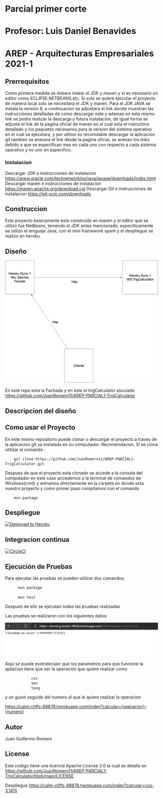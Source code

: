 # Parcial primer corte
# Profesor: Luis Daniel Benavides
# AREP - Arquitecturas Empresariales 2021-1

## Prerrequisitos

Como primera medida se debera intalar el JDK y maven y si es necesario un editor como ECLIPSE,NETBEANS,etc. Si solo se quiere ejecutar el proyecto de manera local solo se necesitara el JDK y maven. Para el JDK JAVA se instala la versión 8, a continuacion se adjuntara el link donde muestran las instrucciones detalladas de como descargar este y ademas en esta mismo link se podra realizar la descarga y futura instalacion, de igual forma se adjunta el link de la pagina oficial de maven en el cual esta el instructivo detallado y los paquetes necesarios para la version del sistema operativo en el cual se ejecutara, y por ultimo es recomdable descargar la aplicacion git tambien se anexara el link desde la pagina oficial, se anexan los links debido a que se especifican mas en cada uno con respecto a cada sistema operativo y no uno en especifico.

### Instalacion

Descargar JDK e instrucciones de instalacion
https://www.oracle.com/technetwork/es/java/javase/downloads/index.html
Descargar maven e instrucciones de instalacion
https://maven.apache.org/download.cgi
Descargar Git e instrucciones de instalacion
https://git-scm.com/downloads

## Construccion
Este proyecto basicamente esta construido en maven y el editor que se utilizo fue NetBeans, teniendo el JDK antes mencionado, especificamente se utilizo el lenguaje Java, con el mini framework spark y el despliegue se realizo en heroku.

## Diseño

![alt text](https://github.com/JuanRomero11/AREP-PARCIAL1-TrigCalculator/blob/main/imagenes/descargaParcial.png)


En este repo esta la Fachada y en este el trigCalculator asociado
https://github.com/JuanRomero11/AREP-PARCIAL1-TrigCalculator

## Descripcion del diseño


## Como usar el Proyecto
En este mismo repositorio puede clonar o descargar el proyecto a traves de la aplicacion git ya instalada en su computador. Recomendacion, Si se clona utilizar el comando :

        git clone https://github.com/JuanRomero11/AREP-PARCIAL1-TrigCalculator.git
        
Despues de que el proyecto esta clonado se accede a la consola del computador en este caso accedemos a la terminal de comandos de Windows(cmd) y entramos directamente en la carpeta en donde esta nuestro proyecto y como primer paso compilamos con el comando 

        mvn package
        
## Despliegue

[![Deployed to Heroku](https://www.herokucdn.com/deploy/button.png)](https://calm-cliffs-88878.herokuapp.com/index?calcular=cos-3.1415)

## Integracion continua

[![CircleCI](https://circleci.com/gh/circleci/circleci-docs.svg?style=svg)]()

## Ejecución de Pruebas

Para ejecutar las pruebas se pueden utilizar dos comandos:

          mvn package
          
          mvn test
          
Despues de ello se ejecutan todas las pruebas realizadas 

Las pruebas se realizaron con los siguientes datos:

![alt text](https://github.com/JuanRomero11/AREP-PARCIAL1-TrigCalculator/blob/main/imagenes/desliegueHeroku.PNG)

Aqui se puede eviendeciaor que los parametros para que funcione la apliacion tiene que ser la operacion que quiere realizar como
        
                cos
                sen
                tang
                
y un guion seguido del numero al que le quiere realizar la operacion 
 
https://calm-cliffs-88878.herokuapp.com/index?calcular={operacion}-{numero}


## Autor
Juan Guillermo Romero 
## License
Este codigo tiene una licencia Apache License 2.0 la cual se detalla en https://github.com/JuanRomero11/AREP-PARCIAL1-TrigCalculator/blob/main/LICENSE

Despliegue 
https://calm-cliffs-88878.herokuapp.com/index?calcular=cos-3.1415
